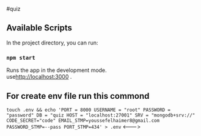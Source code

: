 #quiz

## Available Scripts

In the project directory, you can run:

### `npm start`

Runs the app in the development mode.\
use[http://localhost:3000](http://localhost:3000) .

## For create env file run this commond

```touch .env && echo 'PORT = 8000 USERNAME = "root" PASSWORD = "password" DB = "quiz HOST = "localhost:27001" SRV = "mongodb+srv://" CODE_SECRET="code" EMAIL_STMP=youssefelhaimer8@gmail.com PASSWORD_STMP=--pass PORT_STMP=434' > .env```
<--->
